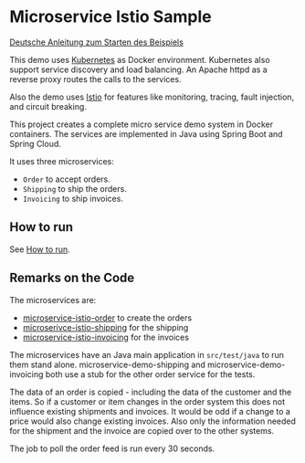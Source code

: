 Microservice Istio Sample
=====================

[Deutsche Anleitung zum Starten des Beispiels](WIE-LAUFEN.md)

This demo uses [Kubernetes](https://kubernetes.io/) as Docker
environment. Kubernetes also support service discovery and load
balancing. An Apache httpd as a reverse proxy routes the calls to the
services.

Also the demo uses [Istio](https://istio.io/) for features like
monitoring, tracing, fault injection, and circuit breaking.

This project creates a complete micro service demo system in Docker
containers. The services are implemented in Java using Spring Boot and
Spring Cloud.


It uses three microservices:
- `Order` to accept orders.
- `Shipping` to ship the orders.
- `Invoicing` to ship invoices.

How to run
---------

See [How to run](HOW-TO-RUN.md).


Remarks on the Code
-------------------

The microservices are: 
- [microservice-istio-order](microservice-istio-demo/microservice-istio-order) to create the orders
- [microserivce-istio-shipping](microservice-istio-demo/microservice-istio-shipping) for the shipping
- [microservice-istio-invoicing](microservice-istio-demo/microservice-istio-invoicing) for the invoices

The microservices have an Java main application in `src/test/java` to
run them stand alone. microservice-demo-shipping and
microservice-demo-invoicing both use a stub for the
other order service for the tests.

The data of an order is copied - including the data of the customer
and the items. So if a customer or item changes in the order system
this does not influence existing shipments and invoices. It would be
odd if a change to a price would also change existing invoices. Also
only the information needed for the shipment and the invoice are
copied over to the other systems.

The job to poll the order feed is run every 30 seconds.

